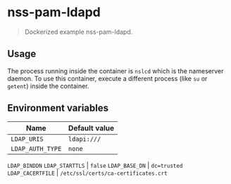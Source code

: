 # nss-pam-ldapd

> Dockerized example nss-pam-ldapd.

## Usage

The process running inside the container is `nslcd` which is the nameserver
daemon. To use this container, execute a different process (like `su` or
`getent`) inside the container.

## Environment variables

Name | Default value
--- | ---
`LDAP_URIS` | `ldapi:///`
`LDAP_AUTH_TYPE` | `none`
`LDAP_BINDDN`
`LDAP_STARTTLS` | `false`
`LDAP_BASE_DN` | `dc=trusted`
`LDAP_CACERTFILE` | `/etc/ssl/certs/ca-certificates.crt`
